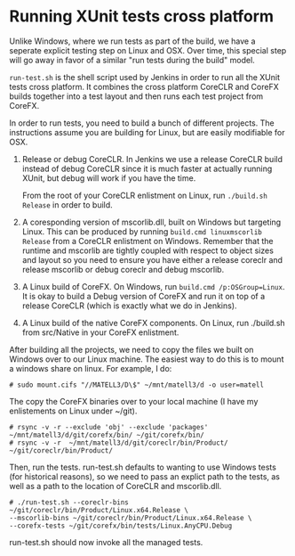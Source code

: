 # Running XUnit tests cross platform

Unlike Windows, where we run tests as part of the build, we have a seperate
explicit testing step on Linux and OSX.  Over time, this special step will go
away in favor of a similar "run tests during the build" model.

`run-test.sh` is the shell script used by Jenkins in order to run all the XUnit
tests cross platform. It combines the cross platform CoreCLR and CoreFX builds
together into a test layout and then runs each test project from CoreFX.

In order to run tests, you need to build a bunch of different projects.  The
instructions assume you are building for Linux, but are easily modifiable for OSX.

1. Release or debug CoreCLR.  In Jenkins we use a release CoreCLR build instead
   of debug CoreCLR since it is much faster at actually running XUnit, but debug
   will work if you have the time.

   From the root of your CoreCLR enlistment on Linux, run `./build.sh Release` in
   order to build.
2. A coresponding version of mscorlib.dll, built on Windows but targeting
   Linux.  This can be produced by running `build.cmd linuxmscorlib Release` from
   a CoreCLR enlistment on Windows.  Remember that the runtime and mscorlib are
   tightly coupled with respect to object sizes and layout so you need to ensure
   you have either a release coreclr and release mscorlib or debug coreclr and
   debug mscorlib.
3. A Linux build of CoreFX.  On Windows, run `build.cmd /p:OSGroup=Linux`.  It
   is okay to build a Debug version of CoreFX and run it on top of a release
   CoreCLR (which is exactly what we do in Jenkins).
4. A Linux build of the native CoreFX components.  On Linux, run ./build.sh from
   src/Native in your CoreFX enlistment.

After building all the projects, we need to copy the files we built on Windows
over to our Linux machine.  The easiest way to do this is to mount a windows
share on linux.  For example, I do:

```
# sudo mount.cifs "//MATELL3/D\$" ~/mnt/matell3/d -o user=matell
```

The copy the CoreFX binaries over to your local machine (I have my enlistements
on Linux under ~/git).

```
# rsync -v -r --exclude 'obj' --exclude 'packages' ~/mnt/matell3/d/git/corefx/bin/ ~/git/corefx/bin/
# rsync -v -r  ~/mnt/matell3/d/git/coreclr/bin/Product/ ~/git/coreclr/bin/Product/
```

Then, run the tests.  run-test.sh defaults to wanting to use Windows tests (for
historical reasons), so we need to pass an explict path to the tests, as well as
a path to the location of CoreCLR and mscorlib.dll.

```
# ./run-test.sh --coreclr-bins ~/git/coreclr/bin/Product/Linux.x64.Release \
--mscorlib-bins ~/git/coreclr/bin/Product/Linux.x64.Release \
--corefx-tests ~/git/corefx/bin/tests/Linux.AnyCPU.Debug
```

run-test.sh should now invoke all the managed tests.
